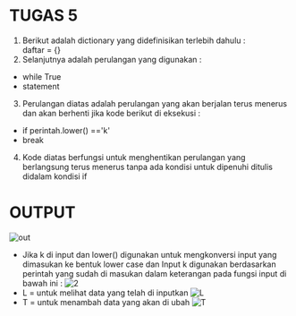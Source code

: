 # TUGAS 5
1.  Berikut adalah dictionary yang didefinisikan terlebih dahulu :  
  daftar = {}
2.  Selanjutnya adalah perulangan yang digunakan :
  - while True
  - statement
 3. Perulangan diatas adalah perulangan yang akan berjalan terus menerus dan akan berhenti jika kode berikut di eksekusi :
  - if perintah.lower() =='k'
  - break
 4. Kode diatas berfungsi untuk menghentikan perulangan yang berlangsung terus menerus tanpa ada kondisi untuk dipenuhi ditulis didalam kondisi if
 # OUTPUT
![out](https://user-images.githubusercontent.com/57038468/72214644-a571dc80-3506-11ea-9906-5628929b46ce.png)
 
   -  Jika k di input dan lower() digunakan untuk mengkonversi input yang dimasukan ke bentuk lower case dan Input k digunakan berdasarkan perintah yang sudah di masukan dalam keterangan pada fungsi input di bawah ini :
   ![2](https://user-images.githubusercontent.com/57038468/72214664-24ffab80-3507-11ea-8a10-d3fef89af070.png)
- L = untuk melihat data yang telah di inputkan
![L](https://user-images.githubusercontent.com/57038468/72215015-95a9c680-350d-11ea-911b-fe17f668894c.png)
- T = untuk menambah data yang akan di ubah
![T](https://user-images.githubusercontent.com/57038468/72215031-d6a1db00-350d-11ea-8981-ebae25bb09d6.png)
